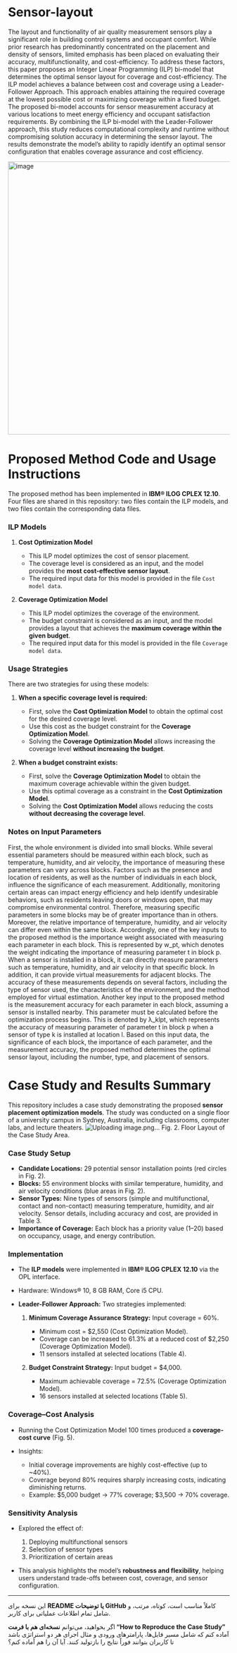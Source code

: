 # Sensor-layout
The layout and functionality of air quality measurement sensors play a significant role in building control systems and occupant comfort. While prior research has predominantly concentrated on the placement and density of sensors, limited emphasis has been placed on evaluating their accuracy, multifunctionality, and cost-efficiency. To address these factors, this paper proposes an Integer Linear Programming (ILP) bi-model that determines the optimal sensor layout for coverage and cost-efficiency. The ILP model achieves a balance between cost and coverage using a Leader-Follower Approach. This approach enables attaining the required coverage at the lowest possible cost or maximizing coverage within a fixed budget. The proposed bi-model accounts for sensor measurement accuracy at various locations to meet energy efficiency and occupant satisfaction requirements. By combining the ILP bi-model with the Leader-Follower approach, this study reduces computational complexity and runtime without compromising solution accuracy in determining the sensor layout. The results demonstrate the model’s ability to rapidly identify an optimal sensor configuration that enables coverage assurance and cost efficiency.

<img width="1043" height="620" alt="image" src="https://github.com/user-attachments/assets/8fd2bdf1-78df-466e-a241-b162586fabe1" />


# Proposed Method Code and Usage Instructions

The proposed method has been implemented in **IBM® ILOG CPLEX 12.10**. Four files are shared in this repository: two files contain the ILP models, and two files contain the corresponding data files.

### ILP Models

1. **Cost Optimization Model**

   * This ILP model optimizes the cost of sensor placement.
   * The coverage level is considered as an input, and the model provides the **most cost-effective sensor layout**.
   * The required input data for this model is provided in the file `Cost model data`.

2. **Coverage Optimization Model**

   * This ILP model optimizes the coverage of the environment.
   * The budget constraint is considered as an input, and the model provides a layout that achieves the **maximum coverage within the given budget**.
   * The required input data for this model is provided in the file `Coverage model data`.

### Usage Strategies

There are two strategies for using these models:

1. **When a specific coverage level is required:**

   * First, solve the **Cost Optimization Model** to obtain the optimal cost for the desired coverage level.
   * Use this cost as the budget constraint for the **Coverage Optimization Model**.
   * Solving the **Coverage Optimization Model** allows increasing the coverage level **without increasing the budget**.

2. **When a budget constraint exists:**

   * First, solve the **Coverage Optimization Model** to obtain the maximum coverage achievable within the given budget.
   * Use this optimal coverage as a constraint in the **Cost Optimization Model**.
   * Solving the **Cost Optimization Model** allows reducing the costs **without decreasing the coverage level**.

### Notes on Input Parameters

First, the whole environment is divided into small blocks. While several essential parameters should be measured within each block, such as temperature, humidity, and air velocity, the importance of measuring these parameters can vary across blocks. Factors such as the presence and location of residents, as well as the number of individuals in each block, influence the significance of each measurement. Additionally, monitoring certain areas can impact energy efficiency and help identify undesirable behaviors, such as residents leaving doors or windows open, that may compromise environmental control. Therefore, measuring specific parameters in some blocks may be of greater importance than in others. Moreover, the relative importance of temperature, humidity, and air velocity can differ even within the same block. Accordingly, one of the key inputs to the proposed method is the importance weight associated with measuring each parameter in each block. This is represented by w_pt, which denotes the weight indicating the importance of measuring parameter t in block p.
When a sensor is installed in a block, it can directly measure parameters such as temperature, humidity, and air velocity in that specific block. In addition, it can provide virtual measurements for adjacent blocks. The accuracy of these measurements depends on several factors, including the type of sensor used, the characteristics of the environment, and the method employed for virtual estimation. Another key input to the proposed method is the measurement accuracy for each parameter in each block, assuming a sensor is installed nearby. This parameter must be calculated before the optimization process begins. This is denoted by λ_klpt, which represents the accuracy of measuring parameter of parameter t in block p when a sensor of type k is installed at location l.
Based on this input data, the significance of each block, the importance of each parameter, and the measurement accuracy, the proposed method determines the optimal sensor layout, including the number, type, and placement of sensors.



# Case Study and Results Summary

This repository includes a case study demonstrating the proposed **sensor placement optimization models**. The study was conducted on a single floor of a university campus in Sydney, Australia, including classrooms, computer labs, and lecture theaters.
 ![Uploading image.png…]()
Fig. 2. Floor Layout of the Case Study Area.


### Case Study Setup

* **Candidate Locations:** 29 potential sensor installation points (red circles in Fig. 2).
* **Blocks:** 55 environment blocks with similar temperature, humidity, and air velocity conditions (blue areas in Fig. 2).
* **Sensor Types:** Nine types of sensors (simple and multifunctional, contact and non-contact) measuring temperature, humidity, and air velocity. Sensor details, including accuracy and cost, are provided in Table 3.
* **Importance of Coverage:** Each block has a priority value (1–20) based on occupancy, usage, and energy contribution.

### Implementation

* The **ILP models** were implemented in **IBM® ILOG CPLEX 12.10** via the OPL interface.
* Hardware: Windows® 10, 8 GB RAM, Core i5 CPU.
* **Leader-Follower Approach:** Two strategies implemented:

  1. **Minimum Coverage Assurance Strategy:** Input coverage = 60%.

     * Minimum cost = \$2,550 (Cost Optimization Model).
     * Coverage can be increased to 61.3% at a reduced cost of \$2,250 (Coverage Optimization Model).
     * 11 sensors installed at selected locations (Table 4).
  2. **Budget Constraint Strategy:** Input budget = \$4,000.

     * Maximum achievable coverage = 72.5% (Coverage Optimization Model).
     * 16 sensors installed at selected locations (Table 5).

### Coverage–Cost Analysis

* Running the Cost Optimization Model 100 times produced a **coverage-cost curve** (Fig. 5).
* Insights:

  * Initial coverage improvements are highly cost-effective (up to \~40%).
  * Coverage beyond 80% requires sharply increasing costs, indicating diminishing returns.
  * Example: \$5,000 budget → 77% coverage; \$3,500 → 70% coverage.

### Sensitivity Analysis

* Explored the effect of:

  1. Deploying multifunctional sensors
  2. Selection of sensor types
  3. Prioritization of certain areas
* This analysis highlights the model’s **robustness and flexibility**, helping users understand trade-offs between cost, coverage, and sensor configuration.

---

این نسخه برای **README یا توضیحات GitHub** کاملاً مناسب است، کوتاه، مرتب، و شامل تمام اطلاعات عملیاتی برای کاربر.

اگر بخواهید، می‌توانم **نسخه‌ای هم با فرمت “How to Reproduce the Case Study”** آماده کنم که شامل مسیر فایل‌ها، پارامترهای ورودی و مثال اجرای هر دو استراتژی باشد تا کاربران بتوانند فوراً نتایج را بازتولید کنند. آیا آن را هم آماده کنم؟

